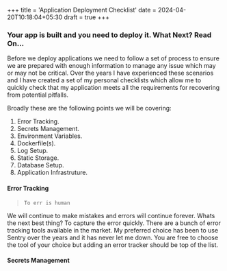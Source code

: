+++
title = 'Application Deployment Checklist'
date = 2024-04-20T10:18:04+05:30
draft = true
+++


### Your app is built and you need to deploy it. What Next? Read On...

Before we deploy applications we need to follow a set of process to ensure we are prepared with enough information to manage any issue which may or may not be critical.
Over the years I have experienced these scenarios and I have created a set of my personal checklists which allow me to quickly check 
that my application meets all the requirements for recovering from potential pitfalls. 

Broadly these are the following points we will be covering:
1. Error Tracking.
2. Secrets Management.
3. Environment Variables.
4. Dockerfile(s).
5. Log Setup.
6. Static Storage.
7. Database Setup.
8. Application Infrastruture.


#### __Error Tracking__
> `To err is human`

We will continue to make mistakes and errors will continue forever. Whats the next best thing?
To capture the error quickly. 
There are a bunch of error tracking tools available in the market. My preferred choice has been to use Sentry over the years and it has never let me down. You are free to choose the tool of your choice but adding an error tracker should be top of the list.

#### Secrets Management
